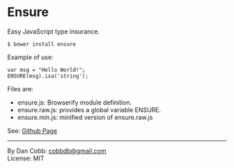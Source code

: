 Ensure
======

Easy JavaScript type insurance.

    $ bower install ensure

Example of use:

    var msg = "Hello World!";
    ENSURE(msg).isa('string');

Files are:

* ensure.js: Browserify module definition.
* ensure.raw.js: provides a global variable ENSURE.
* ensure.min.js: minified version of ensure.raw.js

See: [Github Page](http://www.github.com/cobbdb/ensure)

---
By Dan Cobb: <cobbdb@gmail.com>  
License: MIT
